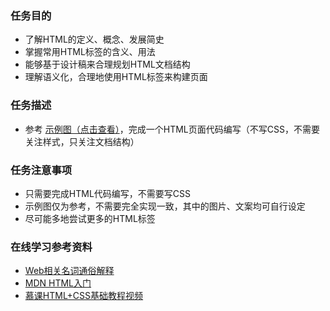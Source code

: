 ### 任务目的
*	了解HTML的定义、概念、发展简史
*	掌握常用HTML标签的含义、用法
*	能够基于设计稿来合理规划HTML文档结构
*	理解语义化，合理地使用HTML标签来构建页面

### 任务描述
*	参考 [示例图（点击查看）](http://7xrp04.com1.z0.glb.clouddn.com/task_1_1_1.jpg)，完成一个HTML页面代码编写（不写CSS，不需要关注样式，只关注文档结构）

### 任务注意事项
*	只需要完成HTML代码编写，不需要写CSS
*	示例图仅为参考，不需要完全实现一致，其中的图片、文案均可自行设定
*	尽可能多地尝试更多的HTML标签

### 在线学习参考资料
*	[Web相关名词通俗解释](https://www.zhihu.com/question/22689579)
*	[MDN HTML入门](https://developer.mozilla.org/zh-CN/docs/Web/Guide/HTML/Introduction)
*	[慕课HTML+CSS基础教程视频](http://www.imooc.com/learn/9)
